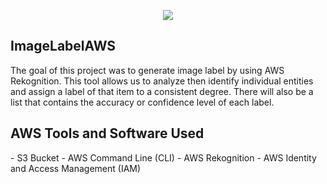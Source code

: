 <p align="center">
  <img src="https://i.imgur.com/D43HZsA.png" 
</p>


## ImageLabelAWS
The goal of this project was to generate image label by using AWS Rekognition. This tool allows us to analyze then identify individual entities and assign a label of that item to a consistent degree. There will also be a list that contains the accuracy or confidence level of each label.

<h2>  AWS Tools and Software Used </h2>
  - S3 Bucket
  - AWS Command Line (CLI)
  - AWS Rekognition
  - AWS Identity and Access Management (IAM)
